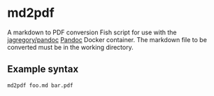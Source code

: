 # md2pdf
A markdown to PDF conversion Fish script for use with the [jagregory/pandoc](https://registry.hub.docker.com/u/jagregory/pandoc/) [Pandoc](http://pandoc.org/) Docker container. The markdown file to be converted must be in the working directory.

## Example syntax

`md2pdf foo.md bar.pdf`

